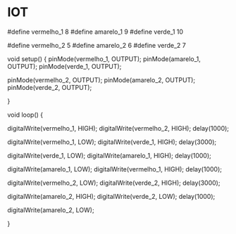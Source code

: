 # IOT
#define vermelho_1 8
#define amarelo_1 9
#define verde_1 10

#define vermelho_2 5
#define amarelo_2 6
#define verde_2 7

 
void setup()
{
  pinMode(vermelho_1, OUTPUT);
  pinMode(amarelo_1, OUTPUT);
  pinMode(verde_1, OUTPUT);
  
  pinMode(vermelho_2, OUTPUT);
  pinMode(amarelo_2, OUTPUT);
  pinMode(verde_2, OUTPUT);
 
}

void loop()
{
   

  digitalWrite(vermelho_1, HIGH);
  digitalWrite(vermelho_2, HIGH);
  delay(1000);

  digitalWrite(vermelho_1, LOW);
  digitalWrite(verde_1, HIGH);
  delay(3000);

  digitalWrite(verde_1, LOW);
  digitalWrite(amarelo_1, HIGH);
  delay(1000);

  digitalWrite(amarelo_1, LOW);
  digitalWrite(vermelho_1, HIGH);
  delay(1000);

  digitalWrite(vermelho_2, LOW);
  digitalWrite(verde_2, HIGH);
  delay(3000);

  digitalWrite(amarelo_2, HIGH);
  digitalWrite(verde_2, LOW);
  delay(1000);
  
  digitalWrite(amarelo_2, LOW);
  
}
 
 
